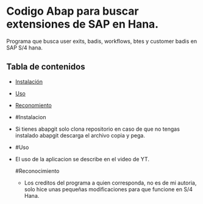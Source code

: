 # Codigo Abap para buscar extensiones de SAP en Hana.<br>
Programa que busca user exits, badis, workflows, btes y customer badis en SAP S/4 hana.<br>
## Tabla de contenidos
- [Instalación](#instalación)
- [Uso](#uso)
- [Reconomiento](#Reconocimiento)

- #Instalacion
- Si tienes abapgit solo clona repositorio en caso de que no tengas instalado abapgit descarga el archivo copia y pega.

- #Uso
- El uso de la aplicacion se describe en el video de YT.

  #Reconocimiento
  - Los creditos del programa a quien corresponda, no es de mi autoria, solo hice unas pequeñas modificaciones para que funcione en S/4 Hana.
